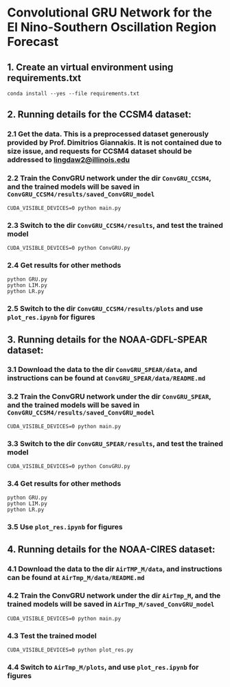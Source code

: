 # Convolutional GRU Network for the El Nino-Southern Oscillation Region Forecast

## 1. Create an virtual environment using requirements.txt
```
conda install --yes --file requirements.txt
```

## 2. Running details for the CCSM4 dataset:

### 2.1 Get the data. This is a preprocessed dataset generously provided by Prof. Dimitrios Giannakis. It is not contained due to size issue, and requests for CCSM4 dataset should be addressed to lingdaw2@illinois.edu


### 2.2 Train the ConvGRU network under the dir `ConvGRU_CCSM4`, and the trained models will be saved in `ConvGRU_CCSM4/results/saved_ConvGRU_model`
```
CUDA_VISIBLE_DEVICES=0 python main.py
```

### 2.3 Switch to the dir `ConvGRU_CCSM4/results`, and test the trained model
```
CUDA_VISIBLE_DEVICES=0 python ConvGRU.py
```

### 2.4 Get results for other methods
```
python GRU.py
python LIM.py
python LR.py
```

### 2.5 Switch to the dir `ConvGRU_CCSM4/results/plots` and use `plot_res.ipynb` for figures


## 3. Running details for the NOAA-GDFL-SPEAR dataset:

### 3.1 Download the data to the dir `ConvGRU_SPEAR/data`, and instructions can be found at `ConvGRU_SPEAR/data/README.md`

### 3.2 Train the ConvGRU network under the dir `ConvGRU_SPEAR`, and the trained models will be saved in `ConvGRU_CCSM4/results/saved_ConvGRU_model`
```
CUDA_VISIBLE_DEVICES=0 python main.py
```

### 3.3 Switch to the dir `ConvGRU_SPEAR/results`, and test the trained model
```
CUDA_VISIBLE_DEVICES=0 python ConvGRU.py
```

### 3.4 Get results for other methods
```
python GRU.py
python LIM.py
python LR.py
```

### 3.5 Use `plot_res.ipynb` for figures


## 4. Running details for the NOAA-CIRES dataset:

### 4.1 Download the data to the dir `AirTMP_M/data`, and instructions can be found at `AirTmp_M/data/README.md`

### 4.2 Train the ConvGRU network under the dir `AirTmp_M`, and the trained models will be saved in `AirTmp_M/saved_ConvGRU_model`
```
CUDA_VISIBLE_DEVICES=0 python main.py
```

### 4.3 Test the trained model
```
CUDA_VISIBLE_DEVICES=0 python plot_res.py
```

### 4.4 Switch to `AirTmp_M/plots`, and use `plot_res.ipynb` for figures



